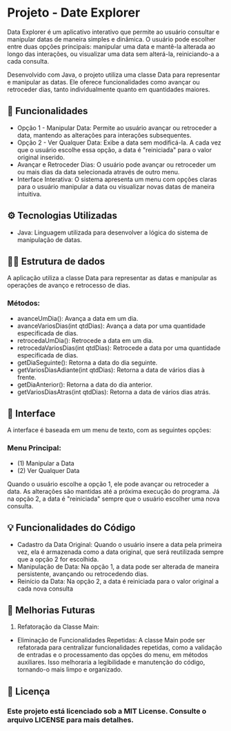 # Projeto - Date Explorer

Data Explorer é um aplicativo interativo que permite ao usuário consultar e manipular datas de maneira simples e dinâmica. O usuário pode escolher entre duas opções principais: manipular uma data e mantê-la alterada ao longo das interações, ou visualizar uma data sem alterá-la, reiniciando-a a cada consulta.

Desenvolvido com Java, o projeto utiliza uma classe Data para representar e manipular as datas. Ele oferece funcionalidades como avançar ou retroceder dias, tanto individualmente quanto em quantidades maiores.

## 🎯 Funcionalidades

* Opção 1 - Manipular Data: Permite ao usuário avançar ou retroceder a data, mantendo as alterações para interações subsequentes.
* Opção 2 - Ver Qualquer Data: Exibe a data sem modificá-la. A cada vez que o usuário escolhe essa opção, a data é "reiniciada" para o valor original inserido.
* Avançar e Retroceder Dias: O usuário pode avançar ou retroceder um ou mais dias da data selecionada através de outro menu.
* Interface Interativa: O sistema apresenta um menu com opções claras para o usuário manipular a data ou visualizar novas datas de maneira intuitiva.

## ⚙ Tecnologias Utilizadas

* Java: Linguagem utilizada para desenvolver a lógica do sistema de manipulação de datas.

## 👨‍💻 Estrutura de dados

A aplicação utiliza a classe Data para representar as datas e manipular as operações de avanço e retrocesso de dias.

### Métodos:

* avanceUmDia(): Avança a data em um dia.
* avanceVariosDias(int qtdDias): Avança a data por uma quantidade especificada de dias.
* retrocedaUmDia(): Retrocede a data em um dia.
* retrocedaVariosDias(int qtdDias): Retrocede a data por uma quantidade especificada de dias.
* getDiaSeguinte(): Retorna a data do dia seguinte.
* getVariosDiasAdiante(int qtdDias): Retorna a data de vários dias à frente.
* getDiaAnterior(): Retorna a data do dia anterior.
* getVariosDiasAtras(int qtdDias): Retorna a data de vários dias atrás.

## 📱 Interface

A interface é baseada em um menu de texto, com as seguintes opções:

### Menu Principal:

* (1) Manipular a Data
* (2) Ver Qualquer Data
  
Quando o usuário escolhe a opção 1, ele pode avançar ou retroceder a data. As alterações são mantidas até a próxima execução do programa. Já na opção 2, a data é "reiniciada" sempre que o usuário escolher uma nova consulta.

## 💡 Funcionalidades do Código

* Cadastro da Data Original: Quando o usuário insere a data pela primeira vez, ela é armazenada como a data original, que será reutilizada sempre que a opção 2 for escolhida.
* Manipulação de Data: Na opção 1, a data pode ser alterada de maneira persistente, avançando ou retrocedendo dias.
* Reinício da Data: Na opção 2, a data é reiniciada para o valor original a cada nova consulta

## 🌱 Melhorias Futuras

1. Refatoração da Classe Main:
* Eliminação de Funcionalidades Repetidas: A classe Main pode ser refatorada para centralizar funcionalidades repetidas, como a validação de entradas e o processamento das opções do menu, em métodos auxiliares. Isso melhoraria a legibilidade e manutenção do código, tornando-o mais limpo e organizado.

## 📄 Licença

### Este projeto está licenciado sob a MIT License. Consulte o arquivo LICENSE para mais detalhes.

